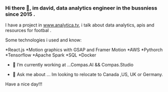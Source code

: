### Hi there 👋, im david,   data analytics engineer in the bussniess since 2015 .

I have a project in www.analytica.tv, i talk about data analytics, apis and resources for footbal .

Some technologies i used and know:

*React.js
*Motion graphics with GSAP and Framer Motion
*AWS
*Pythorch
*Tensorflow
*Apache Spark
*SQL
*Docker

- 🔭 I’m currently working at ...Compas.AI  && Compas.Studio
 
- 💬 Ask me about ... Im looking to relocate to Canada ,US, UK or Germany.

Have a nice day!!! 


<!--
**compascafe/compascafe** is a ✨ _special_ ✨ repository because its `README.md` (this file) appears on your GitHub profile.

Here are some ideas to get you started:

- 🔭 I’m currently working on ...Compas.AI  && Compas.Studio
- 🌱 I’m currently learning ...
- 👯 I’m looking to collaborate on ...
- 🤔 I’m looking for help with ...
- 💬 Ask me about ...

-->
